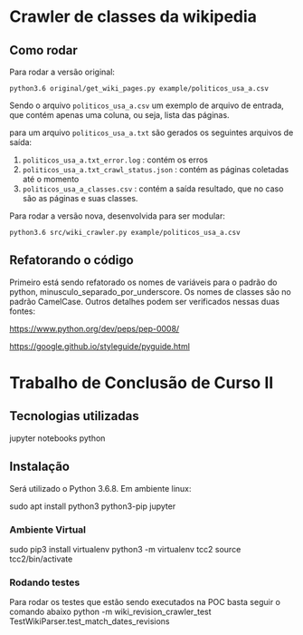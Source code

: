 # Crawler de classes da wikipedia

## Como rodar
Para rodar a versão original:

```
python3.6 original/get_wiki_pages.py example/politicos_usa_a.csv
```

Sendo o arquivo `politicos_usa_a.csv` um exemplo de arquivo de entrada, que contém apenas uma coluna, ou seja, lista das páginas.

para um arquivo `politicos_usa_a.txt` são gerados os seguintes arquivos de saída:
1. `politicos_usa_a.txt_error.log` : contém os erros
2. `politicos_usa_a.txt_crawl_status.json` : contém as páginas coletadas até o momento
3. `politicos_usa_a_classes.csv` : contém a saída resultado, que no caso são as páginas e suas classes.

Para rodar a versão nova, desenvolvida para ser modular:

```
python3.6 src/wiki_crawler.py example/politicos_usa_a.csv
```

## Refatorando o código

Primeiro está sendo refatorado os nomes de variáveis para o padrão do python, minusculo_separado_por_underscore. Os nomes de classes são no padrão CamelCase. Outros detalhes podem ser verificados nessas duas fontes:

https://www.python.org/dev/peps/pep-0008/

https://google.github.io/styleguide/pyguide.html


# Trabalho de Conclusão de Curso II

## Tecnologias utilizadas
jupyter notebooks
python

## Instalação

Será utilizado o Python 3.6.8. Em ambiente linux:

sudo apt install python3 python3-pip jupyter

### Ambiente Virtual
sudo pip3 install virtualenv
python3 -m virtualenv tcc2
source tcc2/bin/activate

### Rodando testes
Para rodar os testes que estão sendo executados na POC basta seguir o comando abaixo
python -m wiki_revision_crawler_test TestWikiParser.test_match_dates_revisions